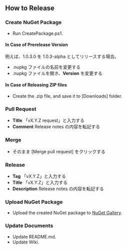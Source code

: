 ## How to Release

### Create NuGet Package
* Run CreatePackage.ps1.

#### In Case of Prerelease Version
例えば、1.0.3.0 を 1.0.3-alpha としてリリースする場合。

* .nupkg ファイルの名前を変更する
* .nupkg ファイルを開き、**Version** を変更する

#### In Case of Releasing ZIP files
* Create the .zip file, and save it to [Downloads] folder.

### Pull Request
* **Title** 「vX.Y.Z request」と入力する
* **Comment** Release notes の内容を転記する

### Merge
* そのまま [Merge pull request] をクリックする

### Release
* **Tag** 「vX.Y.Z」と入力する
* **Title** 「vX.Y.Z」と入力する
* **Description** Release notes の内容を転記する

### Upload NuGet Package
* Upload the created NuGet package to [NuGet Gallery](https://www.nuget.org/).

### Update Documents
* Update README.md.
* Update Wiki.
